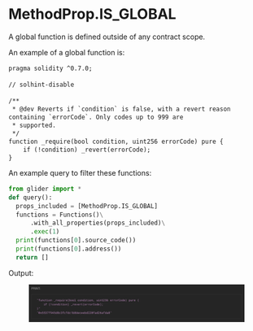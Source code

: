 # MethodProp.IS\_GLOBAL

A global function is defined outside of any contract scope.

An example of a global function is:

```solidity
pragma solidity ^0.7.0;

// solhint-disable

/**
 * @dev Reverts if `condition` is false, with a revert reason containing `errorCode`. Only codes up to 999 are
 * supported.
 */
function _require(bool condition, uint256 errorCode) pure {
    if (!condition) _revert(errorCode);
}
```

An example query to filter these functions:

```python
from glider import *
def query():
  props_included = [MethodProp.IS_GLOBAL]
  functions = Functions()\
      .with_all_properties(props_included)\
      .exec(1)
  print(functions[0].source_code())
  print(functions[0].address())
  return []
```

Output:

<figure><img src="../../../.gitbook/assets/image (6) (1) (1) (1) (1) (1) (1).png" alt=""><figcaption></figcaption></figure>

